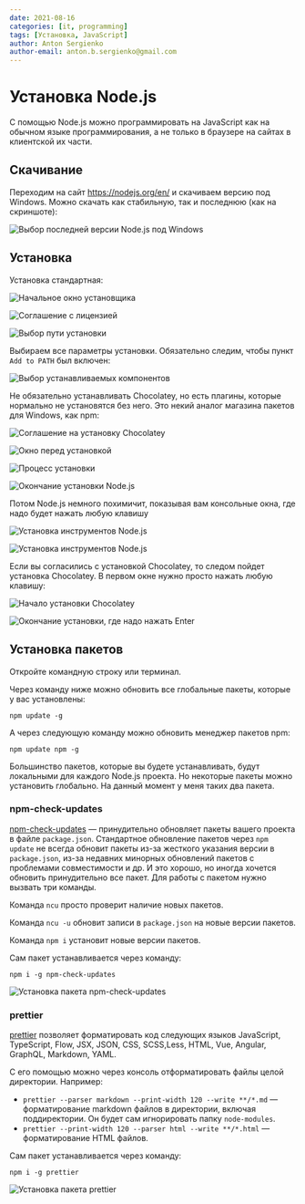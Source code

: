 ```yaml
---
date: 2021-08-16
categories: [it, programming]
tags: [Установка, JavaScript]
author: Anton Sergienko
author-email: anton.b.sergienko@gmail.com
---
```


# Установка Node.js

С помощью Node.js можно программировать на JavaScript как на обычном языке программирования, а не только в браузере на сайтах в клиентской их части.

## Скачивание

Переходим на сайт <https://nodejs.org/en/> и скачиваем версию под Windows. Можно скачать как стабильную, так и последнюю (как на скриншоте):

![Выбор последней версии Node.js под Windows](img/download.png)

## Установка

Установка стандартная:

![Начальное окно установщика](img/install_01.png)

![Соглашение с лицензией](img/install_02.png)

![Выбор пути установки](img/install_03.png)

Выбираем все параметры установки. Обязательно следим, чтобы пункт `Add to PATH` был включен:

![Выбор устанавливаемых компонентов](img/install_04.png)

Не обязательно устанавливать Chocolatey, но есть плагины, которые нормально не установятся без него. Это некий аналог магазина пакетов для Windows, как npm:

![Соглашение на установку Chocolatey](img/install_05.png)

![Окно перед установкой](img/install_06.png)

![Процесс установки](img/install_07.png)

![Окончание установки Node.js](img/install_08.png)

Потом Node.js немного похимичит, показывая вам консольные окна, где надо будет нажать любую клавишу

![Установка инструментов Node.js](img/install_09.png)

![Установка инструментов Node.js](img/install_10.png)

Если вы согласились с установкой Chocolatey, то следом пойдет установка Chocolatey. В первом окне нужно просто нажать любую клавишу:

![Начало установки Chocolatey](img/install_11.png)

![Окончание установки, где надо нажать Enter](img/install_12.png)

## Установка пакетов

Откройте командную строку или терминал.

Через команду ниже можно обновить все глобальные пакеты, которые у вас установлены:

```console
npm update -g
```

А через следующую команду можно обновить менеджер пакетов npm:

```console
npm update npm -g
```

Большинство пакетов, которые вы будете устанавливать, будут локальными для каждого Node.js проекта. Но некоторые пакеты можно установить глобально. На данный момент у меня таких два пакета.

### npm-check-updates

[npm-check-updates](https://www.npmjs.com/package/npm-check-updates) — принудительно обновляет пакеты вашего проекта в файле `package.json`. Стандартное обновление пакетов через `npm update` не всегда обновит пакеты из-за жесткого указания версии в `package.json`, из-за недавних минорных обновлений пакетов с проблемами совместимости и др. И это хорошо, но иногда хочется обновить принудительно все пакет. Для работы с пакетом нужно вызвать три команды.

Команда `ncu` просто проверит наличие новых пакетов.

Команда `ncu -u` обновит записи в `package.json` на новые версии пакетов.

Команда `npm i` установит новые версии пакетов.

Сам пакет устанавливается через команду:

```console
npm i -g npm-check-updates
```

![Установка пакета npm-check-updates](img/install_13.png)

### prettier

[prettier](https://www.npmjs.com/package/prettier) позволяет форматировать код следующих языков JavaScript, TypeScript, Flow, JSX, JSON, CSS, SCSS,Less, HTML, Vue, Angular, GraphQL, Markdown, YAML.

С его помощью можно через консоль отформатировать файлы целой директории. Например:

- `prettier --parser markdown --print-width 120 --write **/*.md` — форматирование markdown файлов в директории, включая поддиректории. Он будет сам игнорировать папку `node-modules`.
- `prettier --print-width 120 --parser html --write **/*.html` — форматирование HTML файлов.

Сам пакет устанавливается через команду:

```console
npm i -g prettier
```

![Установка пакета prettier](img/install_14.png)
